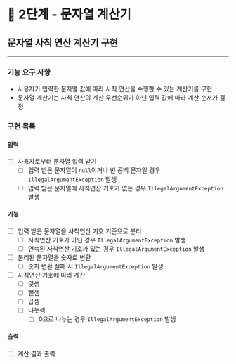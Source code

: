 # 🚀 2단계 - 문자열 계산기

## 문자열 사칙 연산 계산기 구현
---

### 기능 요구 사항
- 사용자가 입력한 문자열 값에 따라 사칙 연산을 수행할 수 있는 계산기를 구현
- 문자열 계산기는 사칙 연산의 계산 우선순위가 아닌 입력 값에 따라 계산 순서가 결정

### 구현 목록
#### 입력
- [ ] 사용자로부터 문자열 입력 받기
    - [ ] 입력 받은 문자열이 `null`이거나 빈 공백 문자일 경우 `IllegalArgumentException` 발생 
    - [ ] 입력 받은 문자열에 사칙연산 기호가 없는 경우 `IllegalArgumentException` 발생

#### 기능
- [ ] 입력 받은 문자열을 사칙연산 기호 기준으로 분리
    - [ ] 사칙연산 기호가 아닌 경우 `IllegalArgumentException` 발생 
    - [ ] 연속된 사칙연산 기호가 있는 경우 `IllegalArgumentException` 발생
- [ ] 분리된 문자열을 숫자로 변환
    - [ ] 숫자 변환 실패 시 `IllegalArgumentException` 발생
- [ ] 사칙연산 기호에 따라 계산
    - [ ] 덧셈
    - [ ] 뺄셈
    - [ ] 곱셈
    - [ ] 나눗셈
      - [ ] 0으로 나누는 경우 `IllegalArgumentException` 발생

#### 출력
- [ ] 계산 결과 출력
